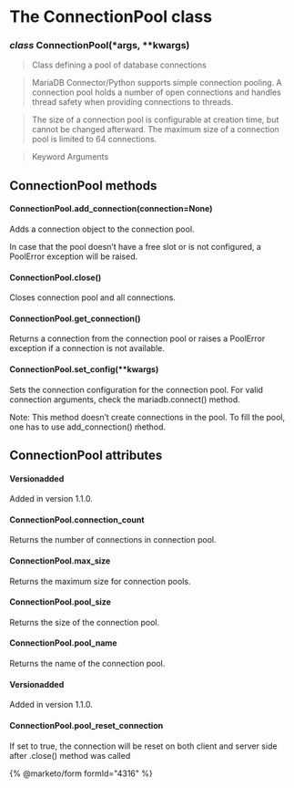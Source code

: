 # The ConnectionPool class

### *class* ConnectionPool(\*args, \*\*kwargs)

> Class defining a pool of database connections

> MariaDB Connector/Python supports simple connection pooling.
> A connection pool holds a number of open connections and handles
> thread safety when providing connections to threads.

> The size of a connection pool is configurable at creation time,
> but cannot be changed afterward. The maximum size of a connection
> pool is limited to 64 connections.

> Keyword Arguments

## ConnectionPool methods

#### ConnectionPool.add_connection(connection=None)

Adds a connection object to the connection pool.

In case that the pool doesn’t have a free slot or is not configured,
a PoolError exception will be raised.

#### ConnectionPool.close()

Closes connection pool and all connections.

#### ConnectionPool.get_connection()

Returns a connection from the connection pool or raises a PoolError
exception if a connection is not available.

#### ConnectionPool.set_config(\*\*kwargs)

Sets the connection configuration for the connection pool.
For valid connection arguments, check the mariadb.connect() method.

Note: This method doesn’t create connections in the pool.
To fill the pool, one has to use add_connection() ḿethod.

## ConnectionPool attributes

#### Versionadded
Added in version 1.1.0.

#### ConnectionPool.connection_count

Returns the number of connections in connection pool.

#### ConnectionPool.max_size

Returns the maximum size for connection pools.

#### ConnectionPool.pool_size

Returns the size of the connection pool.

#### ConnectionPool.pool_name

Returns the name of the connection pool.

#### Versionadded
Added in version 1.1.0.

#### ConnectionPool.pool_reset_connection

If set to true, the connection will be reset on both client and server
side after .close() method was called

{% @marketo/form formId="4316" %}
